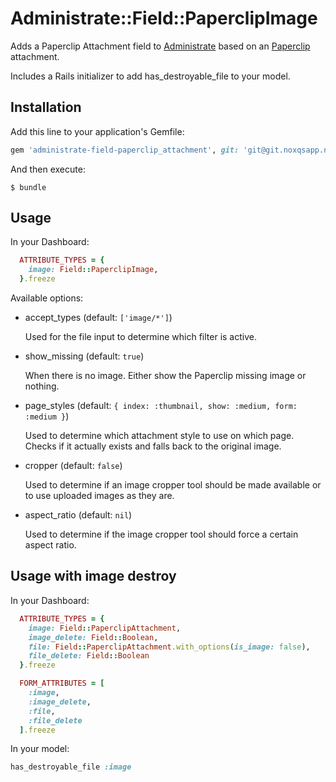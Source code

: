 # Administrate::Field::PaperclipImage

Adds a Paperclip Attachment field to [Administrate] based on an [Paperclip] attachment.

Includes a Rails initializer to add has_destroyable_file to your model.

## Installation

Add this line to your application's Gemfile:

```ruby
gem 'administrate-field-paperclip_attachment', git: 'git@git.noxqsapp.nl:gems/administrate-field-paperclip_attachment.git'
```

And then execute:

    $ bundle

## Usage

In your Dashboard:
```ruby
  ATTRIBUTE_TYPES = {
    image: Field::PaperclipImage,
  }.freeze
```

Available options:
- accept_types (default: `['image/*']`)

    Used for the file input to determine which filter is active.
- show_missing (default: `true`)

    When there is no image. Either show the Paperclip missing image or nothing.
- page_styles (default: `{ index: :thumbnail, show: :medium, form: :medium }`)

    Used to determine which attachment style to use on which page.
    Checks if it actually exists and falls back to the original image.
- cropper (default: `false`)

    Used to determine if an image cropper tool should be made available or to use uploaded images as they are.
- aspect_ratio (default: `nil`)

    Used to determine if the image cropper tool should force a certain aspect ratio.

## Usage with image destroy

In your Dashboard:
```ruby
  ATTRIBUTE_TYPES = {
    image: Field::PaperclipAttachment,
    image_delete: Field::Boolean,
    file: Field::PaperclipAttachment.with_options(is_image: false),
    file_delete: Field::Boolean
  }.freeze

  FORM_ATTRIBUTES = [
    :image,
    :image_delete,
    :file,
    :file_delete
  ].freeze
```

In your model:
```ruby
has_destroyable_file :image
```

[Administrate]: https://github.com/thoughtbot/administrate
[Paperclip]: https://github.com/thoughtbot/paperclip
